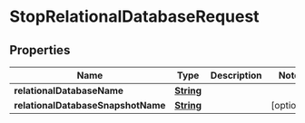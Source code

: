 

# StopRelationalDatabaseRequest


## Properties

| Name | Type | Description | Notes |
|------------ | ------------- | ------------- | -------------|
|**relationalDatabaseName** | [**String**](String.md) |  |  |
|**relationalDatabaseSnapshotName** | [**String**](String.md) |  |  [optional] |



